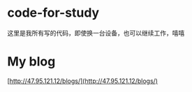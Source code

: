 # code-for-study

这里是我所有写的代码，即使换一台设备，也可以继续工作，嘻嘻

# My blog
[http://47.95.121.12/blogs/](http://47.95.121.12/blogs/)
